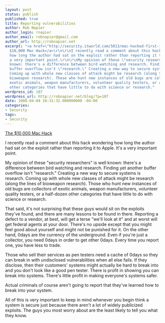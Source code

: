 ```yaml
---
layout: post
status: publish
published: true
title: Reporting vulnerabilities
author: Rob Napier
author_login: rnapier
author_email: robnapier@gmail.com
author_url: http://robnapier.net
excerpt: "<a href=\"http://security.itworld.com/5013/mac-hacked-first-in-contest-080327/page_1.html\">The
  $10,000 Mac Hack</a>\r\n\r\nI recently read a comment about this hack wondering
  how long the author had sat on the exploit rather than reporting it to Apple. It's
  a very important point.\r\n\r\nMy opinion of these \"security researchers\" is well
  known: there's a difference between bird watching and research. Finding yet another
  buffer overflow isn't \"research.\" Creating a new way to secure systems is research.
  Coming up with whole new classes of attack might be research (along the lines of
  bioweapon research). Those who hunt new instances of old bugs are collectors of
  exotic animals, weapon manufacturers, volunteer quality testers, or a half-dozen
  other categories that have little to do with science or research."
wordpress_id: 107
wordpress_url: http://robnapier.net/blog/?p=107
date: 2008-04-04 16:31:32.000000000 -04:00
categories:
- Security
tags:
- Security
---
```

<a href="http://security.itworld.com/5013/mac-hacked-first-in-contest-080327/page_1.html">The $10,000 Mac Hack</a>

I recently read a comment about this hack wondering how long the author had sat on the exploit rather than reporting it to Apple. It's a very important point.

My opinion of these "security researchers" is well known: there's a difference between bird watching and research. Finding yet another buffer overflow isn't "research." Creating a new way to secure systems is research. Coming up with whole new classes of attack might be research (along the lines of bioweapon research). Those who hunt new instances of old bugs are collectors of exotic animals, weapon manufacturers, volunteer quality testers, or a half-dozen other categories that have little to do with science or research.<a id="more"></a><a id="more-107"></a>

That said, it's not surprising that these guys would sit on the exploits they've found, and there are many lessons to be found in there. Reporting a defect to a vendor, at best, will get a terse "we'll look at it" and at worst will get federal agents at your door. There's no upside except that you might feel good about yourself and might not be punished for it. On the other hand, 0days are the currency of the underground. Even if you're just a collector, you need 0days in order to get other 0days. Every time you report one, you have less to trade.

Those who sell their services as pen testers need a cache of 0days so they can break in with undisclosed vulnerabilities when all else fails. If they disclose, then their customers' systems might actually be hard to break into and you don't look like a good pen tester. There is profit in showing you can break into systems. There's little profit in making everyone's systems safer.

Actual criminals of course aren't going to report that they've learned how to break into your system.

All of this is very important to keep in mind whenever you begin think a system is secure just because there aren't a lot of widely publicized exploits. The guys you most worry about are the least likely to tell you what they know.
